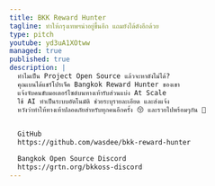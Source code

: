 ```yaml
---
title: BKK Reward Hunter
tagline: ทำให้กรุงเทพฯน่าอยู่ขึ้นอีก แถมยังได้ตังอีกด้วย
type: pitch
youtube: yd3uA1XOtww
managed: true
published: true
description: |
  ทำไมเป็น Project Open Source แล้วจะหาตังไม่ได้? 
  คุณเบนได้แชร์โปรเจ็ค Bangkok Reward Hunter ของเขา
  แจ้งจับคนขับมอเตอร์ไซต์บนทางเท้ารับส่วนแบ่ง At Scale
  ใช้ AI ทำเป็นระบบอัตโนมัติ ช่วยระบุรายละเอียด และส่งแจ้ง
  หวังว่าทำให้ทางเท้าปลอดภัยสำหรับทุกคนอีกครั้ง 😚 และรวยไปพร้อมๆกัน 🤑
  

  GitHub
  https://github.com/wasdee/bkk-reward-hunter

  Bangkok Open Source Discord
  https://grtn.org/bkkoss-discord
---
```

